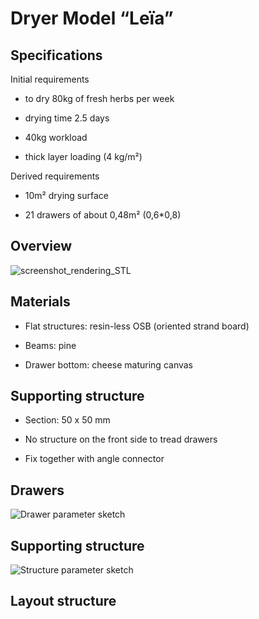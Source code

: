 ﻿Dryer Model “Leïa”
==================

Specifications
--------------

Initial requirements

-   to dry 80kg of fresh herbs per week

-   drying time 2.5 days

-   40kg workload

-   thick layer loading (4 kg/m²)

Derived requirements

-   10m² drying surface

-   21 drawers of about 0,48m² (0,6\*0,8)

Overview
--------

![screenshot_rendering_STL](https://github.com/jbon/Drying-open-source-solution/blob/master/02%20-%20Developing/Dryer%20Le%C3%AFa/img/screenshot_rendering_STL.PNG)

Materials
---------

-   Flat structures: resin-less OSB (oriented strand board)

-   Beams: pine

-   Drawer bottom: cheese maturing canvas

Supporting structure
---------

- Section: 50 x 50 mm
  
- No structure on the front side to tread drawers

- Fix together with angle connector

Drawers
-------

![Drawer parameter sketch](https://github.com/jbon/Drying-open-source-solution/blob/master/02%20-%20Developing/Dryer%20Le%C3%AFa/Drawings/Parameters-drawer.png)

Supporting structure
---------

![Structure parameter sketch](https://github.com/jbon/Drying-open-source-solution/blob/master/02%20-%20Developing/Dryer%20Le%C3%AFa/Drawings/Parameters-structure.png)


Layout structure
---------
